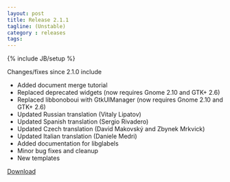 ```yaml
---
layout: post
title: Release 2.1.1
tagline: (Unstable)
category : releases
tags:
---
```

{% include JB/setup %}

Changes/fixes since 2.1.0 include

- Added document merge tutorial
- Replaced deprecated widgets (now requires Gnome 2.10 and GTK+ 2.6)
- Replaced libbonoboui with GtkUIManager (now requires Gnome 2.10 and GTK+ 2.6)
- Updated Russian translation (Vitaly Lipatov)
- Updated Spanish translation (Sergio Rivadero)
- Updated Czech translation (David Makovský and Zbynek Mrkvick)
- Updated Italian translation (Daniele Medri)
- Added documentation for libglabels
- Minor bug fixes and cleanup
- New templates

[Download](/pages/download.html)
